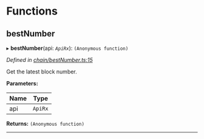 

# Functions

<a id="bestnumber"></a>

##  bestNumber

▸ **bestNumber**(api: *`ApiRx`*): `(Anonymous function)`

*Defined in [chain/bestNumber.ts:15](https://github.com/polkadot-js/api/blob/dfac7a4/packages/api-derive/src/chain/bestNumber.ts#L15)*

Get the latest block number.

**Parameters:**

| Name | Type |
| ------ | ------ |
| api | `ApiRx` |

**Returns:** `(Anonymous function)`

___


